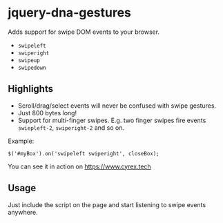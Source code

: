 # jquery-dna-gestures

Adds support for swipe DOM events to your browser.
* `swipeleft`
* `swiperight`
* `swipeup`
* `swipedown`

## Highlights

* Scroll/drag/select events will never be confused with swipe gestures. 
* Just 800 bytes long!
* Support for multi-finger swipes. E.g. two finger swipes fire events `swiepleft-2`, `swiperight-2` and so on. 

Example: 
``` 
$('#myBox').on('swipeleft swiperight', closeBox);
```

You can see it in action on https://www.cyrex.tech

## Usage
Just include the script on the page and start listening to swipe events anywhere.
